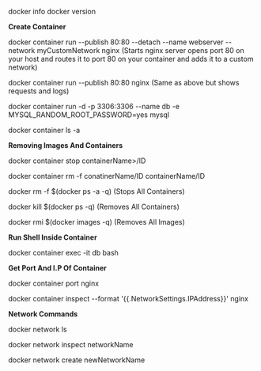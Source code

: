 docker info
docker version

**Create Container**

docker container run --publish 80:80 --detach --name webserver  --network myCustomNetwork nginx (Starts nginx server opens port 80 on your host and routes it to port 80 on your container and adds it to a custom network)

docker container run --publish 80:80 nginx (Same as above but shows requests and logs)

docker container run -d -p 3306:3306 --name db -e MYSQL_RANDOM_ROOT_PASSWORD=yes mysql 

docker container ls -a

  
**Removing Images And Containers**

docker container stop  containerName>/ID
  
docker container rm -f conatinerName/ID containerName/ID

docker rm -f $(docker ps -a -q)  (Stops All Containers)

docker kill $(docker ps -q)       (Removes All Containers)

docker rmi $(docker images -q)    (Removes All Images)

**Run Shell Inside Container**

docker container exec -it db bash

**Get Port And I.P Of Container**

docker container port nginx

docker container inspect --format '{{.NetworkSettings.IPAddress}}' nginx

**Network Commands**

docker network ls

docker network inspect networkName
  
docker network create newNetworkName
